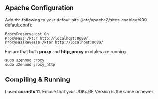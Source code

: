 ## Apache Configuration
Add the following to your default site (/etc/apache2/sites-enabled/000-default.conf):

```
ProxyPreserveHost On
ProxyPass /ktor http://localhost:8080/ 
ProxyPassReverse /ktor http://localhost:8080/
```

Ensure that both **proxy** and **http_proxy** modules are running
```
sudo a2enmod proxy
sudo a2enmod proxy_http
```

## Compiling & Running
I used **corretto 11**. Ensure that your JDK/JRE Version is the same or newer
